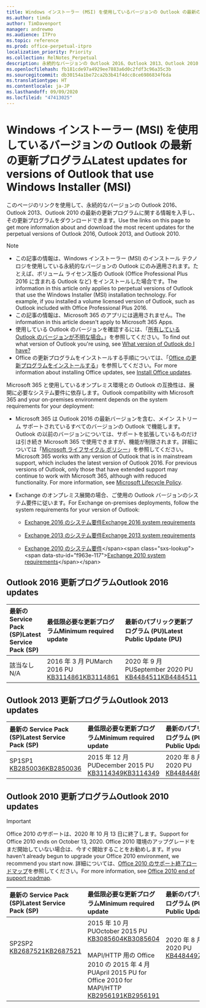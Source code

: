```yaml
---
title: Windows インストーラー (MSI) を使用しているバージョンの Outlook の最新の更新プログラム
ms.author: timda
author: TimDavenport
manager: andrewmo
ms.audience: ITPro
ms.topic: reference
ms.prod: office-perpetual-itpro
localization_priority: Priority
ms.collection: RelNotes_Perpetual
description: 永続的なバージョンの Outlook 2016、Outlook 2013、Outlook 2010 の最新の更新プログラムに関する情報へのリンクを IT 技術者に提供します
ms.openlocfilehash: fb181cde97a4929ee7883a6d0c2fdf3c96a35c3b
ms.sourcegitcommit: db30154a1be72ca2b3b41f4dcc8ce6986834f6da
ms.translationtype: HT
ms.contentlocale: ja-JP
ms.lasthandoff: 09/09/2020
ms.locfileid: "47413025"
---
```

# <a name="latest-updates-for-versions-of-outlook-that-use-windows-installer-msi"></a><span data-ttu-id="f963e-103">Windows インストーラー (MSI) を使用しているバージョンの Outlook の最新の更新プログラム</span><span class="sxs-lookup"><span data-stu-id="f963e-103">Latest updates for versions of Outlook that use Windows Installer (MSI)</span></span>

<span data-ttu-id="f963e-104">このページのリンクを使用して、永続的なバージョンの Outlook 2016、Outlook 2013、Outlook 2010 の最新の更新プログラムに関する情報を入手し、その更新プログラムをダウンロードできます。</span><span class="sxs-lookup"><span data-stu-id="f963e-104">Use the links on this page to get more information about and download the most recent updates for the perpetual versions of Outlook 2016, Outlook 2013, and Outlook 2010.</span></span>
  
> [!NOTE]
> - <span data-ttu-id="f963e-p101">この記事の情報は、Windows インストーラー (MSI) のインストール テクノロジを使用している永続的なバージョンの Outlook にのみ適用されます。たとえば、ボリューム ライセンス版の Outlook (Office Professional Plus 2016 に含まれる Outlook など) をインストールした場合です。</span><span class="sxs-lookup"><span data-stu-id="f963e-p101">The information in this article only applies to perpetual versions of Outlook that use the Windows Installer (MSI) installation technology. For example, if you installed a volume licensed version of Outlook, such as Outlook included with Office Professional Plus 2016.</span></span>
> - <span data-ttu-id="f963e-107">この記事の情報は、Microsoft 365 のアプリには適用されません。</span><span class="sxs-lookup"><span data-stu-id="f963e-107">The information in this article doesn't apply to Microsoft 365 Apps.</span></span>
> - <span data-ttu-id="f963e-108">使用している Outlook のバージョンを確認するには、「[所有している Outlook のバージョンが不明な場合。](https://support.office.com/article/b3a9568c-edb5-42b9-9825-d48d82b2257c)」を参照してください。</span><span class="sxs-lookup"><span data-stu-id="f963e-108">To find out what version of Outlook you're using, see [What version of Outlook do I have?](https://support.office.com/article/b3a9568c-edb5-42b9-9825-d48d82b2257c)</span></span>
> - <span data-ttu-id="f963e-109">Office の更新プログラムをインストールする手順については、「[Office の更新プログラムをインストールする](https://support.office.com/article/2ab296f3-7f03-43a2-8e50-46de917611c5)」を参照してください。</span><span class="sxs-lookup"><span data-stu-id="f963e-109">For more information about installing Office updates, see [Install Office updates](https://support.office.com/article/2ab296f3-7f03-43a2-8e50-46de917611c5).</span></span> 
  
<span data-ttu-id="f963e-110">Microsoft 365 と使用しているオンプレミス環境との Outlook の互換性は、展開に必要なシステム要件に依存します。</span><span class="sxs-lookup"><span data-stu-id="f963e-110">Outlook compatibility with Microsoft 365 and your on-premises environment depends on the system requirements for your deployment:</span></span>
  
- <span data-ttu-id="f963e-p102">Microsoft 365 は Outlook 2016 の最新バージョンを含む、メイン ストリーム サポートされているすべてのバージョンの Outlook で機能します。Outlook の以前のバージョンについては、サポートを拡張しているものだけは引き続き Microsoft 365 で使用できますが、機能が制限されます。詳細については「[Microsoft ライフサイクル ポリシー](https://support.microsoft.com/lifecycle)」を参照してください。</span><span class="sxs-lookup"><span data-stu-id="f963e-p102">Microsoft 365 works with any version of Outlook that is in mainstream support, which includes the latest version of Outlook 2016. For previous versions of Outlook, only those that have extended support may continue to work with Microsoft 365, although with reduced functionality. For more information, see [Microsoft Lifecycle Policy](https://support.microsoft.com/lifecycle).</span></span>
    
- <span data-ttu-id="f963e-114">Exchange のオンプレミス展開の場合、ご使用の Outlook バージョンのシステム要件に従います。</span><span class="sxs-lookup"><span data-stu-id="f963e-114">For Exchange on-premises deployments, follow the system requirements for your version of Outlook:</span></span>
    
  - [<span data-ttu-id="f963e-115">Exchange 2016 のシステム要件</span><span class="sxs-lookup"><span data-stu-id="f963e-115">Exchange 2016 system requirements</span></span>](https://docs.microsoft.com/Exchange/plan-and-deploy/system-requirements)
    
  - [<span data-ttu-id="f963e-116">Exchange 2013 のシステム要件</span><span class="sxs-lookup"><span data-stu-id="f963e-116">Exchange 2013 system requirements</span></span>](https://docs.microsoft.com/exchange/exchange-2013-system-requirements-exchange-2013-help)
    
  - <span data-ttu-id="f963e-117">[Exchange 2010 のシステム要件](https://docs.microsoft.com/previous-versions/office/exchange-server-2010/aa996719(v=exchg.141))</span><span class="sxs-lookup"><span data-stu-id="f963e-117">[Exchange 2010 system requirements](https://docs.microsoft.com/previous-versions/office/exchange-server-2010/aa996719(v=exchg.141))</span></span>

   
## <a name="outlook-2016-updates"></a><span data-ttu-id="f963e-118">Outlook 2016 更新プログラム</span><span class="sxs-lookup"><span data-stu-id="f963e-118">Outlook 2016 updates</span></span>

|<span data-ttu-id="f963e-119">**最新の Service Pack (SP)**</span><span class="sxs-lookup"><span data-stu-id="f963e-119">**Latest Service Pack (SP)**</span></span>|<span data-ttu-id="f963e-120">**最低限必要な更新プログラム**</span><span class="sxs-lookup"><span data-stu-id="f963e-120">**Minimum required update**</span></span>|<span data-ttu-id="f963e-121">**最新のパブリック更新プログラム (PU)**</span><span class="sxs-lookup"><span data-stu-id="f963e-121">**Latest Public Update (PU)**</span></span>|
|:-----|:-----|:-----|
|<span data-ttu-id="f963e-122">該当なし</span><span class="sxs-lookup"><span data-stu-id="f963e-122">N/A</span></span>  <br/> |<span data-ttu-id="f963e-123">2016 年 3 月 PU</span><span class="sxs-lookup"><span data-stu-id="f963e-123">March 2016 PU</span></span> <br/>[<span data-ttu-id="f963e-124">KB3114861</span><span class="sxs-lookup"><span data-stu-id="f963e-124">KB3114861</span></span>](https://support.microsoft.com/help/3114861) <br/> |<span data-ttu-id="f963e-125">2020 年 9 月 PU</span><span class="sxs-lookup"><span data-stu-id="f963e-125">September 2020 PU</span></span> <br/>[<span data-ttu-id="f963e-126">KB4484511</span><span class="sxs-lookup"><span data-stu-id="f963e-126">KB4484511</span></span>](https://support.microsoft.com/help/4484511) 

## <a name="outlook-2013-updates"></a><span data-ttu-id="f963e-127">Outlook 2013 更新プログラム</span><span class="sxs-lookup"><span data-stu-id="f963e-127">Outlook 2013 updates</span></span>

|<span data-ttu-id="f963e-128">**最新の Service Pack (SP)**</span><span class="sxs-lookup"><span data-stu-id="f963e-128">**Latest Service Pack (SP)**</span></span>|<span data-ttu-id="f963e-129">**最低限必要な更新プログラム**</span><span class="sxs-lookup"><span data-stu-id="f963e-129">**Minimum required update**</span></span>|<span data-ttu-id="f963e-130">**最新のパブリック更新プログラム (PU)**</span><span class="sxs-lookup"><span data-stu-id="f963e-130">**Latest Public Update (PU)**</span></span>|
|:-----|:-----|:-----|
|<span data-ttu-id="f963e-131">SP1</span><span class="sxs-lookup"><span data-stu-id="f963e-131">SP1</span></span>  <br/>[<span data-ttu-id="f963e-132">KB2850036</span><span class="sxs-lookup"><span data-stu-id="f963e-132">KB2850036</span></span>](https://go.microsoft.com/fwlink/p/?LinkId=512538) <br/> |<span data-ttu-id="f963e-133">2015 年 12 月 PU</span><span class="sxs-lookup"><span data-stu-id="f963e-133">December 2015 PU</span></span> <br/>[<span data-ttu-id="f963e-134">KB3114349</span><span class="sxs-lookup"><span data-stu-id="f963e-134">KB3114349</span></span>](https://support.microsoft.com/kb/3114349) <br/> |<span data-ttu-id="f963e-135">2020 年 8 月 PU</span><span class="sxs-lookup"><span data-stu-id="f963e-135">August 2020 PU</span></span> <br/>[<span data-ttu-id="f963e-136">KB4484486</span><span class="sxs-lookup"><span data-stu-id="f963e-136">KB4484486</span></span>](https://support.microsoft.com/help/4484486)  |
   
## <a name="outlook-2010-updates"></a><span data-ttu-id="f963e-137">Outlook 2010 更新プログラム</span><span class="sxs-lookup"><span data-stu-id="f963e-137">Outlook 2010 updates</span></span>
> [!IMPORTANT]
> <span data-ttu-id="f963e-138">Office 2010 のサポートは、2020 年 10 月 13 日に終了します。</span><span class="sxs-lookup"><span data-stu-id="f963e-138">Support for Office 2010 ends on October 13, 2020.</span></span> <span data-ttu-id="f963e-139">Office 2010 環境のアップグレードをまだ開始していない場合は、今すぐ開始することをお勧めします。</span><span class="sxs-lookup"><span data-stu-id="f963e-139">If you haven't already begun to upgrade your Office 2010 environment, we recommend you start now.</span></span> <span data-ttu-id="f963e-140">詳細については、[Office 2010 のサポート終了ロードマップ](https://docs.microsoft.com/DeployOffice/office-2010-end-support-roadmap)を参照してください。</span><span class="sxs-lookup"><span data-stu-id="f963e-140">For more information, see [Office 2010 end of support roadmap](https://docs.microsoft.com/DeployOffice/office-2010-end-support-roadmap).</span></span>

|<span data-ttu-id="f963e-141">**最新の Service Pack (SP)**</span><span class="sxs-lookup"><span data-stu-id="f963e-141">**Latest Service Pack (SP)**</span></span>|<span data-ttu-id="f963e-142">**最低限必要な更新プログラム**</span><span class="sxs-lookup"><span data-stu-id="f963e-142">**Minimum required update**</span></span>|<span data-ttu-id="f963e-143">**最新のパブリック更新プログラム (PU)**</span><span class="sxs-lookup"><span data-stu-id="f963e-143">**Latest Public Update (PU)**</span></span>|
|:-----|:-----|:-----|
|<span data-ttu-id="f963e-144">SP2</span><span class="sxs-lookup"><span data-stu-id="f963e-144">SP2</span></span> <br/>[<span data-ttu-id="f963e-145">KB2687521</span><span class="sxs-lookup"><span data-stu-id="f963e-145">KB2687521</span></span>](https://go.microsoft.com/fwlink/p/?LinkId=512542) <br><br><br><br/> |<span data-ttu-id="f963e-146">2015 年 10 月 PU</span><span class="sxs-lookup"><span data-stu-id="f963e-146">October 2015 PU</span></span> <br/> [<span data-ttu-id="f963e-147">KB3085604</span><span class="sxs-lookup"><span data-stu-id="f963e-147">KB3085604</span></span>](https://support.microsoft.com/kb/3085604) <br/><br/>  <span data-ttu-id="f963e-148">MAPI/HTTP 用の Office 2010 の 2015 年 4 月 PU</span><span class="sxs-lookup"><span data-stu-id="f963e-148">April 2015 PU for Office 2010 for MAPI/HTTP</span></span> <br/> [<span data-ttu-id="f963e-149">KB2956191</span><span class="sxs-lookup"><span data-stu-id="f963e-149">KB2956191</span></span>](https://support.microsoft.com/help/2956191/april-14-2015-update-for-office-2010-kb2956191) <br/> |<span data-ttu-id="f963e-150">2020 年 8 月 PU</span><span class="sxs-lookup"><span data-stu-id="f963e-150">August 2020 PU</span></span> <br/>[<span data-ttu-id="f963e-151">KB4484497</span><span class="sxs-lookup"><span data-stu-id="f963e-151">KB4484497</span></span>](https://support.microsoft.com/help/4484497) <br><br><br><br/>|
   


